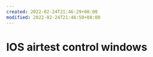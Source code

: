 ```yaml
---
created: 2022-02-24T21:46:29+08:00
modified: 2022-02-24T21:46:50+08:00
---
```


# IOS airtest control windows

